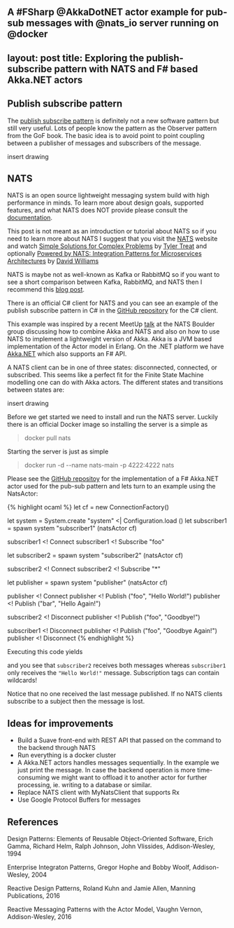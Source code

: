 
A #FSharp @AkkaDotNET actor example for pub-sub messages with @nats_io server running on @docker
---
layout: post
title: Exploring the publish-subscribe pattern with NATS and F# based Akka.NET actors
---

## Publish subscribe pattern

The [publish subscribe pattern](http://www.enterpriseintegrationpatterns.com/patterns/messaging/PublishSubscribeChannel.html) is definitely not a new software pattern but still very useful. Lots of people know the pattern as the Observer pattern from the GoF book. The basic
idea is to avoid point to point coupling between a publisher of messages and subscribers of the message.

insert drawing

## NATS

NATS is an open source lightweight messaging system build with high performance in minds. To learn more about design goals, supported features, and what NATS does NOT provide please consult the [documentation](http://nats.io/documentation/).

This post is not meant as an introduction or tutorial about NATS so if you need to learn more about NATS I suggest that you visit the [NATS](http://nats.io/) website and watch [Simple Solutions for Complex Problems](https://www.youtube.com/watch?v=0h0t3og8llc) by [Tyler Treat](http://bravenewgeek.com/)
and optionally [Powered by NATS: Integration Patterns for Microservices Architectures](https://www.youtube.com/watch?v=f5gZdK8ir4M) by [David Williams](https://twitter.com/DavWilliams)

NATS is maybe not as well-known as Kafka or RabbitMQ so if you want to see a short comparison between Kafka, RabbitMQ, and NATS then I recommend this [blog post](https://seroter.wordpress.com/2016/05/16/modern-open-source-messaging-apache-kafka-rabbitmq-and-nats-in-action/).

There is an official C# client for NATS and you can see an example of the publish subscribe pattern in C# in the [GitHub repository](https://github.com/nats-io/csnats/tree/master/examples) for the C# client.

This example was inspired by a recent MeetUp [talk](http://www.slideshare.net/Apcera/actor-patterns-and-nats-boulder-meetup) at the NATS Boulder group discussing how to combine Akka and NATS and also on how to use NATS to implement a lightweight version of Akka. Akka is a JVM based implementation of the Actor model in Erlang. On the .NET platform we have [Akka.NET](http://getakka.net/) which also supports an F# API.

A NATS client can be in one of three states: disconnected, connected, or subscribed. This seems like a perfect fit for the Finite State Machine modelling one can do with Akka actors. The different states and transitions between states are:

insert drawing

Before we get started we need to install and run the NATS server. Luckily there is an official Docker image so installing the server is a simple as

> docker pull nats

Starting the server is just as simple

> docker run -d --name nats-main -p 4222:4222 nats

Please see the [GitHub repositoy](https://github.com/carsten-j/NatsActor) for the implementation of a F# Akka.NET actor used for the pub-sub pattern and lets turn to an example using the NatsActor:

{% highlight ocaml %}
let cf = new ConnectionFactory()

let system = System.create "system" <| Configuration.load ()
let subscriber1 = spawn system "subscriber1" (natsActor cf)

subscriber1 <! Connect
subscriber1 <! Subscribe "foo"

let subscriber2 = spawn system "subscriber2" (natsActor cf)

subscriber2 <! Connect
subscriber2 <! Subscribe "*"

let publisher = spawn system "publisher" (natsActor cf)

publisher <! Connect
publisher <! Publish ("foo", "Hello World!")
publisher <! Publish ("bar", "Hello Again!")

subscriber2 <! Disconnect
publisher <! Publish ("foo", "Goodbye!")

subscriber1 <! Disconnect
publisher <! Publish ("foo", "Goodbye Again!")
publisher <! Disconnect
{% endhighlight %}

Executing this code yields

and you see that `subscriber2` receives both messages whereas `subscriber1` only receives the `"Hello World!"` message. Subscription tags can contain wildcards!

Notice that no one received the last message published. If no NATS clients subscribe to a subject then the message is lost.

## Ideas for improvements

* Build a Suave front-end with REST API that passed on the command to the backend through NATS
* Run everything is a docker cluster
* A Akka.NET actors handles messages sequentially. In the example we just print the message. In case the backend operation is more time-consuming we might want to offload it to another actor for further processing, ie. writing to a database or similar.
* Replace NATS client with MyNatsClient that supports Rx
* Use Google Protocol Buffers for messages

## References

Design Patterns: Elements of Reusable Object-Oriented Software, Erich Gamma, Richard Helm, Ralph Johnson, John Vlissides, Addison-Wesley, 1994

Enterprise Integraton Patterns, Gregor Hophe and Bobby Woolf, Addison-Wesley, 2004

Reactive Design Patterns, Roland Kuhn and Jamie Allen, Manning Publications, 2016

Reactive Messaging Patterns with the Actor Model, Vaughn Vernon, Addison-Wesley, 2016
